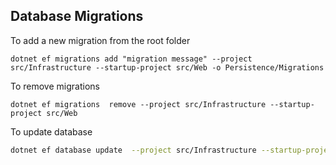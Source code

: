 ## Database Migrations

To add a new migration from the root folder

```
dotnet ef migrations add "migration message" --project src/Infrastructure --startup-project src/Web -o Persistence/Migrations
```

To remove migrations 
```
dotnet ef migrations  remove --project src/Infrastructure --startup-project src/Web
```

To update database

```bash
dotnet ef database update  --project src/Infrastructure --startup-project src/Web
```
